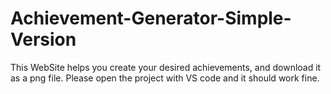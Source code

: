 # Achievement-Generator-Simple-Version
This WebSite helps you create your desired achievements, and download it as a png file.
Please open the project with VS code and it should work fine.
